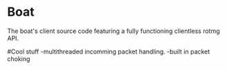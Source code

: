 # Boat
The boat's client source code featuring a fully functioning clientless rotmg API. 

#Cool stuff
-multithreaded incomming packet handling. 
-built in packet choking
